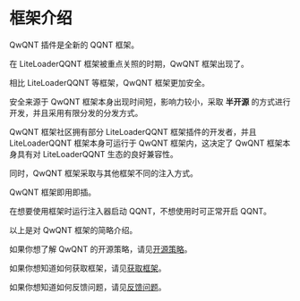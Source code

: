 # 框架介绍

QwQNT 插件是全新的 QQNT 框架。

在 LiteLoaderQQNT 框架被重点关照的时期，QwQNT 框架出现了。

相比 LiteLoaderQQNT 等框架，QwQNT 框架更加安全。

安全来源于 QwQNT 框架本身出现时间短，影响力较小，采取 **半开源** 的方式进行开发，并且采用有限分发的分发方式。

QwQNT 框架社区拥有部分 LiteLoaderQQNT 框架插件的开发者，并且 LiteLoaderQQNT 框架本身可运行于 QwQNT 框架内，这决定了 QwQNT 框架本身具有对 LiteLoaderQQNT 生态的良好兼容性。

同时，QwQNT 框架采取与其他框架不同的注入方式。

QwQNT 框架即用即插。

在想要使用框架时运行注入器启动 QQNT，不想使用时可正常开启 QQNT。

以上是对 QwQNT 框架的简略介绍。

如果你想了解 QwQNT 的开源策略，请见[开源策略](/framework/open-source)。

如果你想知道如何获取框架，请见[获取框架](/framework/get-framework)。

如果你想知道如何反馈问题，请见[反馈问题](/framework/feedback)。